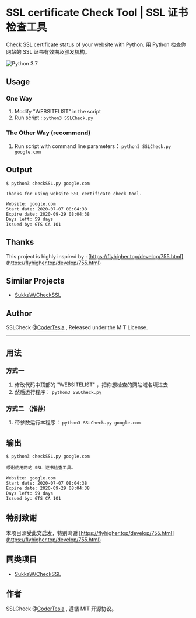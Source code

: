 # SSL certificate Check Tool | SSL 证书检查工具

Check SSL certificate status of your website with Python. 
用 Python 检查你网站的 SSL 证书有效期及颁发机构。

![Python 3.7](https://img.shields.io/badge/python-v3.7-blue)


## Usage

### One Way
1. Modify "WEBSITELIST" in the script
2. Run script : ` python3 SSLCheck.py `

### The Other Way (recommend)
1. Run script with command line parameters： `python3 SSLCheck.py google.com`


## Output 

```
$ python3 checkSSL.py google.com

Thanks for using website SSL certificate check tool.

Website: google.com
Start date: 2020-07-07 08:04:38
Expire date: 2020-09-29 08:04:38
Days left: 59 days
Issued by: GTS CA 1O1
```


## Thanks
This project is highly inspired by : [https://flyhigher.top/develop/755.html](https://flyhigher.top/develop/755.html)

## Similar Projects
* [SukkaW/CheckSSL](https://github.com/SukkaW/CheckSSL)

## Author
SSLCheck @[CoderTesla](https://github.com/codertesla) , Released under the MIT License.

---


## 用法


### 方式一
1. 修改代码中顶部的 "WEBSITELIST" ，把你想检查的网站域名填进去
2. 然后运行程序： ` python3 SSLCheck.py `



### 方式二 （推荐）
1. 带参数运行本程序： `python3 SSLCheck.py google.com`



## 输出

```
$ python3 checkSSL.py google.com

感谢使用网站 SSL 证书检查工具。

Website: google.com
Start date: 2020-07-07 08:04:38
Expire date: 2020-09-29 08:04:38
Days left: 59 days
Issued by: GTS CA 1O1
```

## 特别致谢

本项目深受此文启发，特别鸣谢 
[https://flyhigher.top/develop/755.html](https://flyhigher.top/develop/755.html)


## 同类项目
* [SukkaW/CheckSSL](https://github.com/SukkaW/CheckSSL)

## 作者
SSLCheck @[CoderTesla](https://github.com/codertesla) , 遵循 MIT 开源协议。
